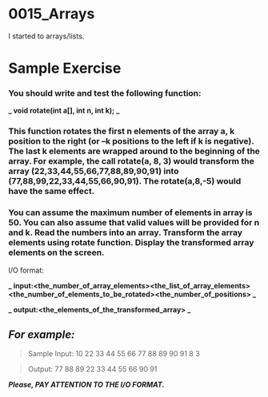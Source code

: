 # 0015_Arrays

I started to arrays/lists.

# Sample Exercise

### You should write and test the following function:

**_ void rotate(int a[], int n, int k); _**

### This function rotates the first n elements of the array a, k position to the right (or –k positions to the left if k is negative). The last k elements are wrapped around to the beginning of the array. For example, the call rotate(a, 8, 3) would transform the array (22,33,44,55,66,77,88,89,90,91) into (77,88,99,22,33,44,55,66,90,91). The rotate(a,8,-5) would have the same effect.

### You can assume the maximum number of elements in array is 50. You can also assume that valid values will be provided for n and k. Read the numbers into an array. Transform the array elements using rotate function. Display the transformed array elements on the screen.

I/O format:

**_ input:<the_number_of_array_elements><the_list_of_array_elements><the_number_of_elements_to_be_rotated><the_number_of_positions> _**

**_ output:<the_elements_of_the_transformed_array> _**

*For example:*
--

>Sample Input: 10 22 33 44 55 66 77 88 89 90 91 8 3

>Output: 77 88 89 22 33 44 55 66 90 91

**_Please, PAY ATTENTION TO THE I/O FORMAT._**